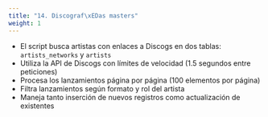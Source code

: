 ```yaml
---
title: "14. Discograf\xEDas masters"
weight: 1
---
```


- El script busca artistas con enlaces a Discogs en dos tablas: `artists_networks` y `artists`
- Utiliza la API de Discogs con límites de velocidad (1.5 segundos entre peticiones)
- Procesa los lanzamientos página por página (100 elementos por página)
- Filtra lanzamientos según formato y rol del artista
- Maneja tanto inserción de nuevos registros como actualización de existentes

